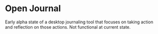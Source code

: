 # Open Journal
Early alpha state of a desktop journaling tool that focuses on taking action and reflection on those actions. Not functional at current state.

